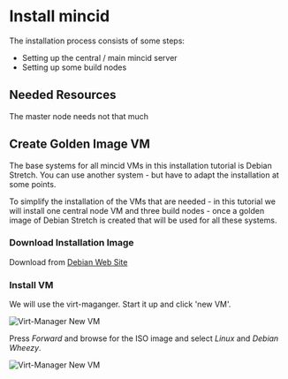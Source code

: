 # Install mincid
The installation process consists of some steps:
* Setting up the central / main mincid server
* Setting up some build nodes

## Needed Resources
The master node needs not that much 

## Create Golden Image VM
The base systems for all mincid VMs in this installation tutorial is
Debian Stretch.  You can use another system - but have to adapt the
installation at some points.

To simplify the installation of the VMs that are needed - in this
tutorial we will install one central node VM and three build nodes -
once a golden image of Debian Stretch is created that will be used for
all these systems.

### Download Installation Image
Download from [Debian Web Site](https://www.debian.org/CD/http-ftp/)

### Install VM
We will use the virt-maganger.  Start it up and click 'new VM'.

![Virt-Manager New VM](images/NewWM1.png)

Press *Forward* and browse for the ISO image and select *Linux* and
*Debian Wheezy*.

![Virt-Manager New VM](images/NewWM2.png)

